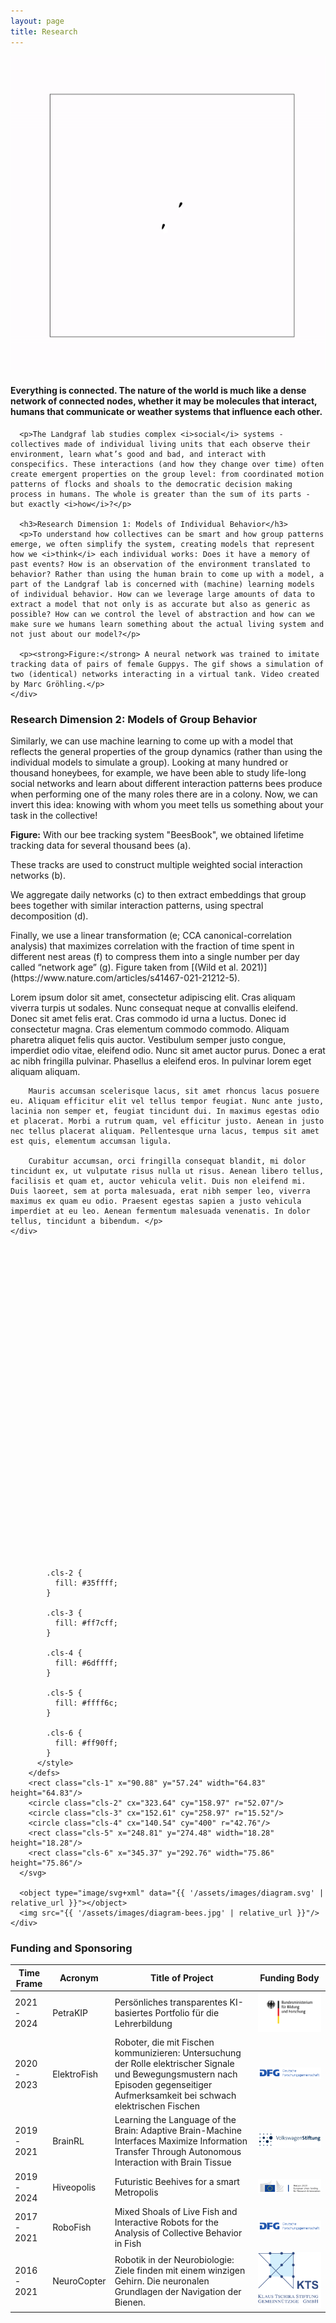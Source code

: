 ```yaml
---
layout: page
title: Research
---
```

<div class="scrolly">
  <div class="scroll__image">
    <div class="diagram">
      <img src="assets/images/guppies.gif">
    </div>
  </div>
  <div class="scroll__text">
      <h4>Everything is connected. The nature of the world is much like a dense network of connected nodes, whether it may be molecules that interact, humans that communicate or weather systems that influence each other.</h4>

      <p>The Landgraf lab studies complex <i>social</i> systems - collectives made of individual living units that each observe their environment, learn what’s good and bad, and interact with conspecifics. These interactions (and how they change over time) often create emergent properties on the group level: from coordinated motion patterns of flocks and shoals to the democratic decision making process in humans. The whole is greater than the sum of its parts - but exactly <i>how</i>?</p>

      <h3>Research Dimension 1: Models of Individual Behavior</h3>
      <p>To understand how collectives can be smart and how group patterns emerge, we often simplify the system, creating models that represent how we <i>think</i> each individual works: Does it have a memory of past events? How is an observation of the environment translated to behavior? Rather than using the human brain to come up with a model, a part of the Landgraf lab is concerned with (machine) learning models of individual behavior. How can we leverage large amounts of data to extract a model that not only is as accurate but also as generic as possible? How can we control the level of abstraction and how can we make sure we humans learn something about the actual living system and not just about our model?</p>

      <p><strong>Figure:</strong> A neural network was trained to imitate tracking data of pairs of female Guppys. The gif shows a simulation of two (identical) networks interacting in a virtual tank. Video created by Marc Gröhling.</p>
    </div>
  </div>
<div class="scrolly" id="scrolly-diagram">
  <div class="scroll__text">
    <div id="step1" class="step" data-step="1">
      <h3>Research Dimension 2: Models of Group Behavior</h3>
      <p>Similarly, we can use machine learning to come up with a model that reflects the general properties of the group dynamics (rather than using the individual models to simulate a group). Looking at many hundred or thousand honeybees, for example, we have been able to study life-long social networks and learn about different interaction patterns bees produce when performing one of the many roles there are in a colony. Now, we can invert this idea: knowing with whom you meet tells us something about your task in the collective!</p>
    </div>
    <div id="step2" class="step" data-step="2">
      <p><strong>Figure:</strong> With our bee tracking system "BeesBook", we obtained lifetime tracking data for several thousand bees (a).</p>
    </div>
    <div id="step3" class="step" data-step="3">
        <p>These tracks are used to construct multiple weighted social interaction networks (b).</p>
    </div>
    <div id="step4" class="step" data-step="4">
        <p>We aggregate daily networks (c) to then extract embeddings that group bees together with similar interaction patterns, using spectral decomposition (d).</p>
    </div>
    <div id="step5" class="step" data-step="5">
        <p>Finally, we use a linear transformation (e; CCA canonical-correlation analysis) that maximizes correlation with the fraction of time spent in different nest areas (f) to compress them into a single number per day called “network age” (g). Figure taken from [(Wild et al. 2021)](https://www.nature.com/articles/s41467-021-21212-5).</i></p>
    </div>
    <div id="step6" class="step" data-step="5">
        <p>Lorem ipsum dolor sit amet, consectetur adipiscing elit. Cras aliquam viverra turpis ut sodales. Nunc consequat neque at convallis eleifend. Donec sit amet felis erat. Cras commodo id urna a luctus. Donec id consectetur magna. Cras elementum commodo commodo. Aliquam pharetra aliquet felis quis auctor. Vestibulum semper justo congue, imperdiet odio vitae, eleifend odio. Nunc sit amet auctor purus. Donec a erat ac nibh fringilla pulvinar. Phasellus a eleifend eros. In pulvinar lorem eget aliquam aliquam.

        Mauris accumsan scelerisque lacus, sit amet rhoncus lacus posuere eu. Aliquam efficitur elit vel tellus tempor feugiat. Nunc ante justo, lacinia non semper et, feugiat tincidunt dui. In maximus egestas odio et placerat. Morbi a rutrum quam, vel efficitur justo. Aenean in justo nec tellus placerat aliquam. Pellentesque urna lacus, tempus sit amet est quis, elementum accumsan ligula.

        Curabitur accumsan, orci fringilla consequat blandit, mi dolor tincidunt ex, ut vulputate risus nulla ut risus. Aenean libero tellus, facilisis et quam et, auctor vehicula velit. Duis non eleifend mi. Duis laoreet, sem at porta malesuada, erat nibh semper leo, viverra maximus ex quam eu odio. Praesent egestas sapien a justo vehicula imperdiet at eu leo. Aenean fermentum malesuada venenatis. In dolor tellus, tincidunt a bibendum. </p>
    </div>
  </div>
  <div class="scroll__image">
    <div class="diagram">
      <svg id="Layer_1" data-name="Layer 1" xmlns="http://www.w3.org/2000/svg" width="500" height="500" viewBox="0 0 500 500">
        <defs>
          <style>
            .cls-1 {
              fill: #0018a2;
            }

            .cls-2 {
              fill: #35ffff;
            }

            .cls-3 {
              fill: #ff7cff;
            }

            .cls-4 {
              fill: #6dffff;
            }

            .cls-5 {
              fill: #ffff6c;
            }

            .cls-6 {
              fill: #ff90ff;
            }
          </style>
        </defs>
        <rect class="cls-1" x="90.88" y="57.24" width="64.83" height="64.83"/>
        <circle class="cls-2" cx="323.64" cy="158.97" r="52.07"/>
        <circle class="cls-3" cx="152.61" cy="258.97" r="15.52"/>
        <circle class="cls-4" cx="140.54" cy="400" r="42.76"/>
        <rect class="cls-5" x="248.81" y="274.48" width="18.28" height="18.28"/>
        <rect class="cls-6" x="345.37" y="292.76" width="75.86" height="75.86"/>
      </svg>

      <object type="image/svg+xml" data="{{ '/assets/images/diagram.svg' | relative_url }}"></object>
      <img src="{{ '/assets/images/diagram-bees.jpg' | relative_url }}"/>
    </div>
  </div>
</div>

### Funding and Sponsoring

<div class="table-responsive">
    <table>
        <thead>
            <th>Time Frame</th>
            <th>Acronym</th>
            <th>Title of Project</th>
            <th>Funding Body</th>
        </thead>
        <tbody>
            <tr>
                <td> 2021 - 2024</td>
                <td>PetraKIP</td>
                <td>Persönliches transparentes KI-basiertes Portfolio für die Lehrerbildung</td>
                <td><img src="assets/images/BMBF_Logo.svg"></td>
            </tr>
            <tr>
                <td>2020 - 2023</td>
                <td>ElektroFish</td>
                <td>Roboter, die mit Fischen kommunizieren: Untersuchung der Rolle elektrischer Signale und Bewegungsmustern nach Episoden gegenseitiger Aufmerksamkeit bei schwach elektrischen Fischen</td>
                <td><img src="assets/images/DFG-logo-blau.svg"></td>
            </tr>
            <tr>
                <td>2019 - 2021</td>
                <td>BrainRL</td>
                <td>Learning the Language of the Brain: Adaptive Brain-Machine Interfaces Maximize Information Transfer Through Autonomous Interaction with Brain Tissue</td>
                <td><img src="assets/images/Logo_Volkswagenstiftung.svg"></td>
            </tr>
            <tr>
                <td>2019 - 2024</td>
                <td>Hiveopolis</td>
                <td>Futuristic Beehives for a smart Metropolis</td>
                <td><img src="assets/images/logo-H2020.png"></td>
            </tr>
            <tr>
                <td>2017 - 2021</td>
                <td>RoboFish</td>
                <td>Mixed Shoals of Live Fish and Interactive Robots for the Analysis of Collective Behavior in Fish</td>
                <td><img src="assets/images/DFG-logo-blau.svg"></td>
            </tr>
            <tr>
                <td>2016 - 2021</td>
                <td>NeuroCopter</td>
                <td>Robotik in der Neurobiologie: Ziele finden mit einem winzigen Gehirn. Die neuronalen Grundlagen der Navigation der Bienen.</td>
                <td><img src="assets/images/Klaus-Tschira-Stiftung_Logo.png"></td>
            </tr>
        </tbody>
    </table>
</div>
